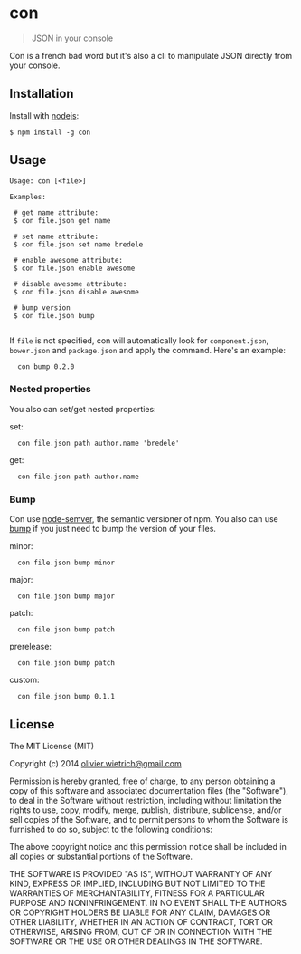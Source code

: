 # con

  > JSON in your console

 Con is a french bad word but it's also a cli to manipulate JSON directly from your console. 


## Installation

 Install with [nodejs](http://nodejs.org):

    $ npm install -g con

## Usage

 ```
Usage: con [<file>]

Examples:

  # get name attribute:
  $ con file.json get name

  # set name attribute:
  $ con file.json set name bredele

  # enable awesome attribute:
  $ con file.json enable awesome

  # disable awesome attribute:
  $ con file.json disable awesome

  # bump version
  $ con file.json bump
  
```

If `file` is not specified, con will automatically look for `component.json`, `bower.json` and `package.json` and apply the command. Here's an example:

```
  con bump 0.2.0
```

### Nested properties

 You also can set/get nested properties:

set:
```
  con file.json path author.name 'bredele'
```

get:
```
  con file.json path author.name
```

### Bump

 Con use [node-semver](https://github.com/isaacs/node-semver), the semantic versioner of npm. You also can use [bump](https://github.com/ianstormtaylor/bump) if you just need to bump the version of your files.

minor:
```
  con file.json bump minor
```

major:
```
  con file.json bump major
```

patch:
```
  con file.json bump patch
```

prerelease:
```
  con file.json bump patch
```

custom:
```
  con file.json bump 0.1.1
```

## License

  The MIT License (MIT)

  Copyright (c) 2014 <olivier.wietrich@gmail.com>

  Permission is hereby granted, free of charge, to any person obtaining a copy
  of this software and associated documentation files (the "Software"), to deal
  in the Software without restriction, including without limitation the rights
  to use, copy, modify, merge, publish, distribute, sublicense, and/or sell
  copies of the Software, and to permit persons to whom the Software is
  furnished to do so, subject to the following conditions:

  The above copyright notice and this permission notice shall be included in
  all copies or substantial portions of the Software.

  THE SOFTWARE IS PROVIDED "AS IS", WITHOUT WARRANTY OF ANY KIND, EXPRESS OR
  IMPLIED, INCLUDING BUT NOT LIMITED TO THE WARRANTIES OF MERCHANTABILITY,
  FITNESS FOR A PARTICULAR PURPOSE AND NONINFRINGEMENT. IN NO EVENT SHALL THE
  AUTHORS OR COPYRIGHT HOLDERS BE LIABLE FOR ANY CLAIM, DAMAGES OR OTHER
  LIABILITY, WHETHER IN AN ACTION OF CONTRACT, TORT OR OTHERWISE, ARISING FROM,
  OUT OF OR IN CONNECTION WITH THE SOFTWARE OR THE USE OR OTHER DEALINGS IN
  THE SOFTWARE.
